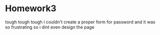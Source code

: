 # Homework3
tough tough tough
i couldn't create a proper form for password and it was so frustrating so i dint even design the page